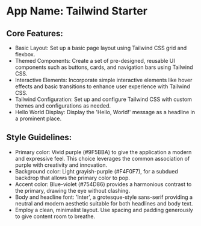 # **App Name**: Tailwind Starter

## Core Features:

- Basic Layout: Set up a basic page layout using Tailwind CSS grid and flexbox.
- Themed Components: Create a set of pre-designed, reusable UI components such as buttons, cards, and navigation bars using Tailwind CSS.
- Interactive Elements: Incorporate simple interactive elements like hover effects and basic transitions to enhance user experience with Tailwind CSS.
- Tailwind Configuration: Set up and configure Tailwind CSS with custom themes and configurations as needed.
- Hello World Display: Display the 'Hello, World!' message as a headline in a prominent place.

## Style Guidelines:

- Primary color: Vivid purple (#9F5BBA) to give the application a modern and expressive feel. This choice leverages the common association of purple with creativity and innovation.
- Background color: Light grayish-purple (#F4F0F7), for a subdued backdrop that allows the primary color to pop.
- Accent color: Blue-violet (#754D86) provides a harmonious contrast to the primary, drawing the eye without clashing.
- Body and headline font: 'Inter', a grotesque-style sans-serif providing a neutral and modern aesthetic suitable for both headlines and body text.
- Employ a clean, minimalist layout. Use spacing and padding generously to give content room to breathe.